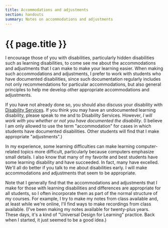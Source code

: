 ```yaml
---
title: Accommodations and adjustments
section: handouts
summary: Notes on accommodations and adjustments
---
```

# {{ page.title }}

I encourage those of you with disabilities, particularly hidden
disabilities such as learning disabilities, to come see me about
the accommodations and adjustments that I can make to make your
learning easier.  When making such accommodations and adjustments,
I prefer to work with students who have documented disabilities,
since such documentation regularly includes not only recommendations
for particular accommodations, but also general principles to help
me develop other appropriate accommodations and adjustments.

If you have not already done so, you should also discuss your
disability with [Disability 
Services](https://www.grinnell.edu/about/offices-services/academic-advising/disability-services).
If you think you may have an undocumented learning disability,
please speak to me and to Disability Services.  However, *I will work
with you whether or not you have documented the disability*.  (I
believe I am only allowed to use the term "accommodation" for cases
in which students have documented disabilities.  Other students
will find that I make appropriate "adjustments".)

In my experience, some learning difficulties can make learning
computer-related topics more difficult, particularly because computers
emphasize small details.  I also know that many of my favorite and
best students have some learning disability and have succeeded.  In
fact, many have excelled.  We'll all do better if you talk to me
about disabilities early.  I will make accommodations and adjustments
that seem to be appropriate.

Note that I generally find that the accommodations and adjustments
that I make for those with learning disabilities and differences
are appropriate for all students, so I often incorporate them as
part of the normal structure of my courses.  For example, I try to
make my notes from class available and, at least while we're online,
I'll find ways to make recordings from class available.  (I've been
making my notes available for twenty-plus years.  These days, it's
a kind of "Universal Design for Learning" practice.  Back when I 
started, it just seemed to be a good idea.)

